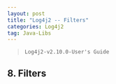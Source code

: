```yaml
---
layout: post
title: "Log4j2 -- Filters"
categories: Log4j2
tag: Java-Libs
---
```

> `Log4j2-v2.10.0-User's Guide`

## 8. Filters